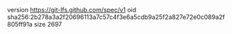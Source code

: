 version https://git-lfs.github.com/spec/v1
oid sha256:2b278a3a2f20696113a7c57c4f3e6a5cdb9a25f2a827e72e0c089a2f805ff91a
size 2697
